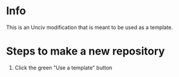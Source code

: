 # Info
This is an Unciv modification that is meant to be used as a template. 

# Steps to make a new repository
1. Click the green "Use a template" button
